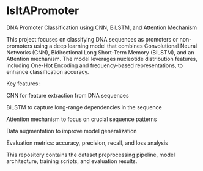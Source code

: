 # IsItAPromoter
DNA Promoter Classification using CNN, BiLSTM, and Attention Mechanism 

This project focuses on classifying DNA sequences as promoters or non-promoters using a deep learning model that combines Convolutional Neural Networks (CNN), Bidirectional Long Short-Term Memory (BiLSTM), and an Attention mechanism. The model leverages nucleotide distribution features, including One-Hot Encoding and frequency-based representations, to enhance classification accuracy.

Key features:

CNN for feature extraction from DNA sequences

BiLSTM to capture long-range dependencies in the sequence

Attention mechanism to focus on crucial sequence patterns

Data augmentation to improve model generalization

Evaluation metrics: accuracy, precision, recall, and loss analysis


This repository contains the dataset preprocessing pipeline, model architecture, training scripts, and evaluation results.
